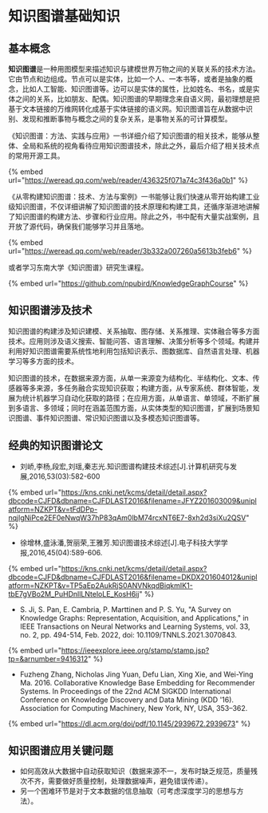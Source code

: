 # 知识图谱基础知识

## 基本概念

**知识图谱**是一种用图模型来描述知识与建模世界万物之间的关联关系的技术方法。它由节点和边组成。节点可以是实体，比如一个人、一本书等，或者是抽象的概念，比如人工智能、知识图谱等。边可以是实体的属性，比如姓名、书名，或是实体之间的关系，比如朋友、配偶。知识图谱的早期理念来自语义网，最初理想是把基于文本链接的万维网转化成基于实体链接的语义网。知识图谱旨在从数据中识别、发现和推断事物与概念之间的复杂关系，是事物关系的可计算模型。

《知识图谱：方法、实践与应用》一书详细介绍了知识图谱的相关技术，能够从整体、全局和系统的视角看待应用知识图谱技术，除此之外，最后介绍了相关技术点的常用开源工具。

{% embed url="https://weread.qq.com/web/reader/436325f071a74c3f436a0b1" %}

《从零构建知识图谱：技术、方法与案例》一书能够让我们快速从零开始构建工业级知识图谱，不仅详细讲解了知识图谱的技术原理和构建工具，还循序渐进地讲解了知识图谱的构建方法、步骤和行业应用。除此之外，书中配有大量实战案例，且开放了源代码，确保我们能够学习并且落地。

{% embed url="https://weread.qq.com/web/reader/3b332a007260a5613b3feb6" %}

或者学习东南大学《知识图谱》研究生课程。

{% embed url="https://github.com/npubird/KnowledgeGraphCourse" %}

## 知识图谱涉及技术

知识图谱的构建涉及知识建模、关系抽取、图存储、关系推理、实体融合等多方面技术。应用则涉及语义搜索、智能问答、语言理解、决策分析等多个领域。构建并利用好知识图谱需要系统性地利用包括知识表示、图数据库、自然语言处理、机器学习等多方面的技术。

知识图谱的技术，在数据来源方面，从单一来源变为结构化、半结构化、文本、传感器等多来源，多任务融合实现知识获取；构建方面，从专家系统、群体智能，发展为统计机器学习自动化获取的路径；在应用方面，从单语言、单领域，不断扩展到多语言、多领域；同时在涵盖范围方面，从实体类型的知识图谱，扩展到场景知识图谱、事件知识图谱、常识知识图谱以及多模态知识图谱等。

## 经典的知识图谱论文

* 刘峤,李杨,段宏,刘瑶,秦志光.知识图谱构建技术综述[J].计算机研究与发展,2016,53(03):582-600

{% embed url="https://kns.cnki.net/kcms/detail/detail.aspx?dbcode=CJFD&dbname=CJFDLAST2016&filename=JFYZ201603009&uniplatform=NZKPT&v=tFdDPp-nqjlgNiPce2EF0eNwqW37hP83qAm0lbM74rcxNT6E7-8xh2d3siXu2QSV" %}

* 徐增林,盛泳潘,贺丽荣,王雅芳.知识图谱技术综述[J].电子科技大学学报,2016,45(04):589-606.

{% embed url="https://kns.cnki.net/kcms/detail/detail.aspx?dbcode=CJFD&dbname=CJFDLAST2016&filename=DKDX201604012&uniplatform=NZKPT&v=TP5aEp2AukRjS0ANVNkqdBiqkmIK1-tbE7gVBo2M_PuHDnllLNteloLE_KosH6ij" %}

* S. Ji, S. Pan, E. Cambria, P. Marttinen and P. S. Yu, "A Survey on Knowledge Graphs: Representation, Acquisition, and Applications," in IEEE Transactions on Neural Networks and Learning Systems, vol. 33, no. 2, pp. 494-514, Feb. 2022, doi: 10.1109/TNNLS.2021.3070843.

{% embed url="https://ieeexplore.ieee.org/stamp/stamp.jsp?tp=&arnumber=9416312" %}

* Fuzheng Zhang, Nicholas Jing Yuan, Defu Lian, Xing Xie, and Wei-Ying Ma. 2016. Collaborative Knowledge Base Embedding for Recommender Systems. In Proceedings of the 22nd ACM SIGKDD International Conference on Knowledge Discovery and Data Mining (KDD '16). Association for Computing Machinery, New York, NY, USA, 353–362.

{% embed url="https://dl.acm.org/doi/pdf/10.1145/2939672.2939673" %}

## 知识图谱应用关键问题

* 如何高效从大数据中自动获取知识（数据来源不一，发布时缺乏规范，质量残次不齐，需要做好质量控制，处理数据噪声，避免错误传递）。
* 另一个困难环节是对于文本数据的信息抽取（可考虑深度学习的思想与方法）。
